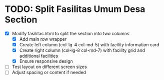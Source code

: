 # TODO: Split Fasilitas Umum Desa Section

- [x] Modify fasilitas.html to split the section into two columns
  - [x] Add main row wrapper
  - [x] Create left column (col-lg-4 col-md-5) with facility information card
  - [x] Create right column (col-lg-8 col-md-7) with facility grid and additional facilities
  - [x] Ensure responsive design
- [ ] Test layout on different screen sizes
- [ ] Adjust spacing or content if needed
